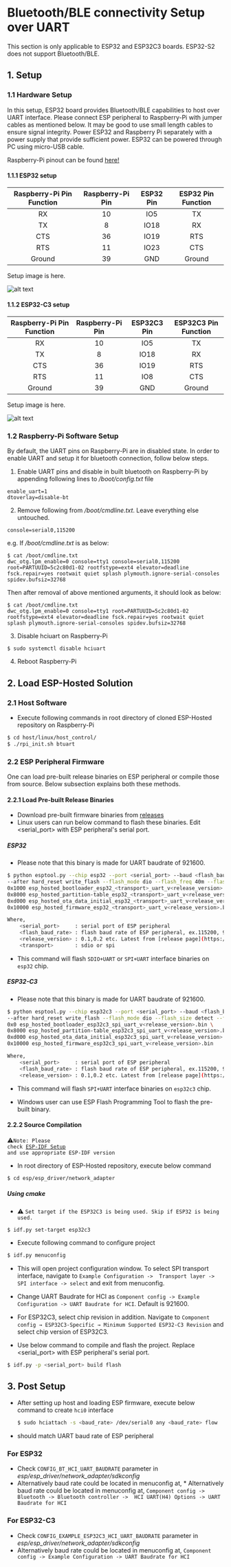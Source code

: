 # Bluetooth/BLE connectivity Setup over UART
This section is only applicable to ESP32 and ESP32C3 boards. ESP32-S2 does not support Bluetooth/BLE.

## 1. Setup
### 1.1 Hardware Setup
In this setup, ESP32 board provides Bluetooth/BLE capabilities to host over UART interface. Please connect ESP peripheral to Raspberry-Pi with jumper cables as mentioned below. It may be good to use small length cables to ensure signal integrity. Power ESP32 and Raspberry Pi separately with a power supply that provide sufficient power. ESP32 can be powered through PC using micro-USB cable.

Raspberry-Pi pinout can be found [here!](https://pinout.xyz/pinout/uart)

#### 1.1.1 ESP32 setup
| Raspberry-Pi Pin Function | Raspberry-Pi Pin | ESP32 Pin | ESP32 Pin Function |
|:-------:|:--------:|:---------:|:--------:|
| RX | 10 | IO5 | TX |
| TX | 8 | IO18 | RX |
| CTS | 36 | IO19 | RTS |
| RTS | 11 | IO23 | CTS |
| Ground | 39 | GND | Ground |

Setup image is here.

![alt text](rpi_esp32_uart_setup.jpg "setup of Raspberry-Pi as host and ESP32 as slave with UART transport")

#### 1.1.2 ESP32-C3 setup
| Raspberry-Pi Pin Function | Raspberry-Pi Pin | ESP32C3 Pin | ESP32C3 Pin Function |
|:-------:|:--------:|:---------:|:--------:|
| RX | 10 | IO5 | TX |
| TX | 8 | IO18 | RX |
| CTS | 36 | IO19 | RTS |
| RTS | 11 | IO8 | CTS |
| Ground | 39 | GND | Ground |

Setup image is here.

![alt text](rpi_esp32c3_uart_setup.jpg "setup of Raspberry-Pi as host and ESP32C3 as slave with UART transport")

### 1.2 Raspberry-Pi Software Setup
By default, the UART pins on Raspberry-Pi are in disabled state. In order to enable UART and setup it for bluetooth connection, follow below steps.
1. Enable UART pins and disable in built bluetooth on Raspberry-Pi by appending following lines to _/boot/config.txt_ file
```
enable_uart=1
dtoverlay=disable-bt
```
2. Remove following from _/boot/cmdline.txt_. Leave everything else untouched.
```
console=serial0,115200
```
e.g. If _/boot/cmdline.txt_ is as below:
```
$ cat /boot/cmdline.txt
dwc_otg.lpm_enable=0 console=tty1 console=serial0,115200 root=PARTUUID=5c2c80d1-02 rootfstype=ext4 elevator=deadline fsck.repair=yes rootwait quiet splash plymouth.ignore-serial-consoles spidev.bufsiz=32768
````
Then after removal of above mentioned arguments, it should look as below:
```
$ cat /boot/cmdline.txt
dwc_otg.lpm_enable=0 console=tty1 root=PARTUUID=5c2c80d1-02 rootfstype=ext4 elevator=deadline fsck.repair=yes rootwait quiet splash plymouth.ignore-serial-consoles spidev.bufsiz=32768
```
3. Disable hciuart on Raspberry-Pi
```
$ sudo systemctl disable hciuart
```
4. Reboot Raspberry-Pi

## 2. Load ESP-Hosted Solution
### 2.1 Host Software
* Execute following commands in root directory of cloned ESP-Hosted repository on Raspberry-Pi
```sh
$ cd host/linux/host_control/
$ ./rpi_init.sh btuart
```

### 2.2 ESP Peripheral Firmware
One can load pre-built release binaries on ESP peripheral or compile those from source. Below subsection explains both these methods.

#### 2.2.1 Load Pre-built Release Binaries
* Download pre-built firmware binaries from [releases](https://github.com/espressif/esp-hosted/releases)
* Linux users can run below command to flash these binaries. Edit <serial_port> with ESP peripheral's serial port.

##### ESP32
* Please note that this binary is made for UART baudrate of 921600.
```sh
$ python esptool.py --chip esp32 --port <serial_port> --baud <flash_baud_rate> --before default_reset \
--after hard_reset write_flash --flash_mode dio --flash_freq 40m --flash_size detect \
0x1000 esp_hosted_bootloader_esp32_<transport>_uart_v<release_version>.bin \
0x8000 esp_hosted_partition-table_esp32_<transport>_uart_v<release_version>.bin \
0xd000 esp_hosted_ota_data_initial_esp32_<transport>_uart_v<release_version>.bin \
0x10000 esp_hosted_firmware_esp32_<transport>_uart_v<release_version>.bin

Where,
	<serial_port>     : serial port of ESP peripheral
	<flash_baud_rate> : flash baud rate of ESP peripheral, ex.115200, 921600, 2Mbps
	<release_version> : 0.1,0.2 etc. Latest from [release page](https://github.com/espressif/esp-hosted/releases)
	<transport>       : sdio or spi
```
* This command will flash `SDIO+UART` or `SPI+UART` interface binaries on `esp32` chip.

##### ESP32-C3
* Please note that this binary is made for UART baudrate of 921600.

```sh
$ python esptool.py --chip esp32c3 --port <serial_port> --baud <flash_baud_rate> --before default_reset \
--after hard_reset write_flash --flash_mode dio --flash_size detect --flash_freq 80m \
0x0 esp_hosted_bootloader_esp32c3_spi_uart_v<release_version>.bin \
0x8000 esp_hosted_partition-table_esp32c3_spi_uart_v<release_version>.bin \
0xd000 esp_hosted_ota_data_initial_esp32c3_spi_uart_v<release_version>.bin \
0x10000 esp_hosted_firmware_esp32c3_spi_uart_v<release_version>.bin

Where,
	<serial_port>     : serial port of ESP peripheral
	<flash_baud_rate> : flash baud rate of ESP peripheral, ex.115200, 921600, 2Mbps
	<release_version> : 0.1,0.2 etc. Latest from [release page](https://github.com/espressif/esp-hosted/releases)
```
* This command will flash `SPI+UART` interface binaries on `esp32c3` chip.

* Windows user can use ESP Flash Programming Tool to flash the pre-built binary.

#### 2.2.2 Source Compilation
:warning:<code>Note: Please check [ESP-IDF Setup](Linux_based_readme.md#22-esp-idf-setup) and use appropriate ESP-IDF version</code>
* In root directory of ESP-Hosted repository, execute below command

```sh
$ cd esp/esp_driver/network_adapter
```

##### Using cmake

* :warning: `Set target if the ESP32C3 is being used. Skip if ESP32 is being used.`
```
$ idf.py set-target esp32c3
```

* Execute following command to configure project
```sh
$ idf.py menuconfig
```
* This will open project configuration window. To select SPI transport interface, navigate to `Example Configuration ->  Transport layer -> SPI interface -> select` and exit from menuconfig.

* Change UART Baudrate for HCI as `Component config -> Example Configuration -> UART Baudrate for HCI`. Default is 921600.

* For ESP32C3, select chip revision in addition. Navigate to `Component config → ESP32C3-Specific → Minimum Supported ESP32-C3 Revision` and select chip version of ESP32C3.

* Use below command to compile and flash the project. Replace <serial_port> with ESP peripheral's serial port.
```sh
$ idf.py -p <serial_port> build flash
```

## 3. Post Setup
* After setting up host and loading ESP firmware, execute below command to create `hci0` interface
	```sh
	$ sudo hciattach -s <baud_rate> /dev/serial0 any <baud_rate> flow
	```
* <baud rate> should match UART baud rate of ESP peripheral

### For ESP32
* Check `CONFIG_BT_HCI_UART_BAUDRATE` parameter in *esp/esp_driver/network_adapter/sdkconfig*
* Alternatively baud rate could be located in menuconfig at, * Alternatively baud rate could be located in menuconfig at, `Component config ->  Bluetooth -> Bluetooth controller ->  HCI UART(H4) Options -> UART Baudrate for HCI`

### For ESP32-C3
* Check `CONFIG_EXAMPLE_ESP32C3_HCI_UART_BAUDRATE` parameter in *esp/esp_driver/network_adapter/sdkconfig*
* Alternatively baud rate could be located in menuconfig at, `Component config -> Example Configuration -> UART Baudrate for HCI`